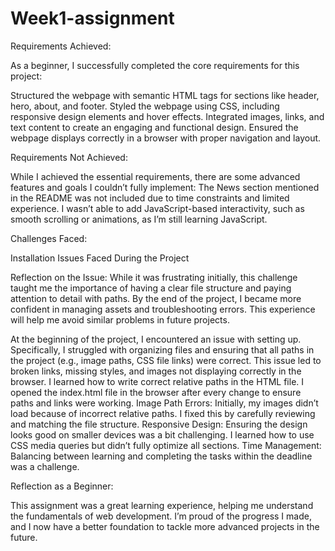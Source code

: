 # Week1-assignment
Requirements Achieved:

As a beginner, I successfully completed the core requirements for this project:

Structured the webpage with semantic HTML tags for sections like header, hero, about, and footer.
Styled the webpage using CSS, including responsive design elements and hover effects.
Integrated images, links, and text content to create an engaging and functional design.
Ensured the webpage displays correctly in a browser with proper navigation and layout.

Requirements Not Achieved:

While I achieved the essential requirements, there are some advanced features and goals I couldn’t fully implement:
The News section mentioned in the README was not included due to time constraints and limited experience.
I wasn’t able to add JavaScript-based interactivity, such as smooth scrolling or animations, as I’m still learning JavaScript.

Challenges Faced:

Installation Issues Faced During the Project

Reflection on the Issue:
While it was frustrating initially, this challenge taught me the importance of having a clear file structure and paying attention to detail with paths. By the end of the project, I became more confident in managing assets and troubleshooting errors. 
This experience will help me avoid similar problems in future projects.

At the beginning of the project, I encountered an issue with setting up. Specifically, I struggled with organizing files and ensuring that all paths in the project (e.g., image paths, CSS file links) were correct. This issue led to broken links, missing styles, and images not displaying correctly in the browser.
I learned how to write correct relative paths in the HTML file.
I opened the index.html file in the browser after every change to ensure paths and links were working.
Image Path Errors: Initially, my images didn’t load because of incorrect relative paths. I fixed this by carefully reviewing and matching the file structure.
Responsive Design: Ensuring the design looks good on smaller devices was a bit challenging. I learned how to use CSS media queries but didn’t fully optimize all sections.
Time Management: Balancing between learning and completing the tasks within the deadline was a challenge.

Reflection as a Beginner:

This assignment was a great learning experience, helping me understand the fundamentals of web development. I’m proud of the progress I made, and I now have a better foundation to tackle more advanced projects in the future.
